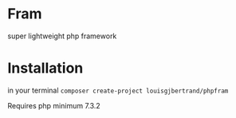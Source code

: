 # Fram
super lightweight php framework


# Installation
in your terminal
`composer create-project louisgjbertrand/phpfram`

Requires php minimum 7.3.2
